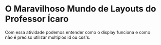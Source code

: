 # O Maravilhoso Mundo de Layouts do Professor Ícaro
Com essa atividade podemos entender como o display funciona e como não é preciso utilizar multiplos id ou css's.
